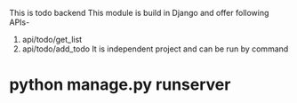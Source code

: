 This is todo backend 
This module is build in Django and offer following APIs-
 1. api/todo/get_list 
 2. api/todo/add_todo
It is independent project and can be run by command
# python manage.py runserver
